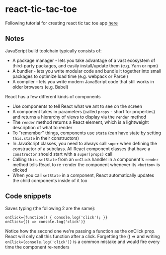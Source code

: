 # react-tic-tac-toe
Following tutorial for creating react tic tac toe app [here](https://reactjs.org/tutorial/tutorial.html)

## Notes

JavaScript build toolchain typically consists of: 
* A package manager - lets you take advantage of a vast ecosystem of third-party packages, and easily install/update them (e.g. Yarn or npm)
* A bundler - lets you write modular code and bundle it together into small packages to optimize load time (e.g. webpack or Parcel)
* A compiler - lets you write modern JavaScript code that still works in older browsers (e.g. Babel)


React has a few different kinds of components
* Use components to tell React what we ant to see on the screen
* A component takes in parameters (called `props` - short for properties) and returns a hierarchy of views to display via the `render` method
* The `render` method returns a React element, which is a lightweight description of what to render
* To "remember" things, components use `state` (can have state by setting `this.state` in their constructors)
* In JavaScript classes, you need to always call `super` when defining the constructor of a subclass.  All React component classes that have a `constructor` should start with a `super(props)` call
* Calling `this.setState` from an `onClick` handler in a component's `render` method tells React to re-render the component whenever its `<button>` is clicked
* When you call `setState` in a component, React automatically updates the child components inside of it too


## Code snippets

Saves typing (the following 2 are the same):
```
onClick={function() { console.log('click'); }}
onClick={() => console.log('click')} 
```
Notice how the second one we're passing a function as the onClick prop.  React will only call this function after a click.  Forgetting the () => and writing `onClick={console.log('click')}` is a common mistake and would fire every time the component re-renders



